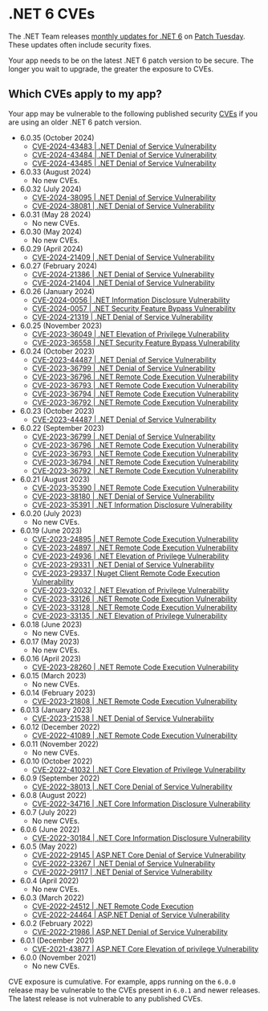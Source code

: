 # .NET 6 CVEs

The .NET Team releases [monthly updates for .NET 6](https://github.com/dotnet/announcements/labels/.NET%206.0) on [Patch Tuesday](https://en.wikipedia.org/wiki/Patch_Tuesday). These updates often include security fixes.

Your app needs to be on the latest .NET 6 patch version to be secure. The longer you wait to upgrade, the greater the exposure to CVEs.

## Which CVEs apply to my app?

Your app may be vulnerable to the following published security [CVEs](https://www.cve.org/) if you are using an older .NET 6 patch version.

- 6.0.35 (October 2024)
  - [CVE-2024-43483 | .NET Denial of Service Vulnerability](https://github.com/dotnet/announcements/issues/327)
  - [CVE-2024-43484 | .NET Denial of Service Vulnerability](https://github.com/dotnet/announcements/issues/328)
  - [CVE-2024-43485 | .NET Denial of Service Vulnerability](https://github.com/dotnet/announcements/issues/329)
- 6.0.33 (August 2024)
  - No new CVEs.
- 6.0.32 (July 2024)
  - [CVE-2024-38095 | .NET Denial of Service Vulnerability](https://github.com/dotnet/announcements/issues/312)
  - [CVE-2024-38081 | .NET Denial of Service Vulnerability](https://github.com/dotnet/announcements/issues/313)
- 6.0.31 (May 28 2024)
  - No new CVEs.
- 6.0.30 (May 2024)
  - No new CVEs.
- 6.0.29 (April 2024)
  - [CVE-2024-21409 | .NET Denial of Service Vulnerability](https://github.com/dotnet/announcements/issues/303)
- 6.0.27 (February 2024)
  - [CVE-2024-21386 | .NET Denial of Service Vulnerability](https://github.com/dotnet/announcements/issues/295)
  - [CVE-2024-21404 | .NET Denial of Service Vulnerability](https://github.com/dotnet/announcements/issues/296)
- 6.0.26 (January 2024)
  - [CVE-2024-0056 | .NET Information Disclosure Vulnerability](https://github.com/dotnet/announcements/issues/292)
  - [CVE-2024-0057 | .NET Security Feature Bypass Vulnerability](https://github.com/dotnet/announcements/issues/291)
  - [CVE-2024-21319 | .NET Denial of Service Vulnerability](https://github.com/dotnet/announcements/issues/290)
- 6.0.25 (November 2023)
  - [CVE-2023-36049 | .NET Elevation of Privilege Vulnerability](https://github.com/dotnet/announcements/issues/287)
  - [CVE-2023-36558 | .NET Security Feature Bypass Vulnerability](https://github.com/dotnet/announcements/issues/288)
- 6.0.24 (October 2023)
  - [CVE-2023-44487 | .NET Denial of Service Vulnerability](https://github.com/dotnet/announcements/issues/277)
  - [CVE-2023-36799 | .NET Denial of Service Vulnerability](https://github.com/dotnet/announcements/issues/275)
  - [CVE-2023-36796 | .NET Remote Code Execution Vulnerability](https://github.com/dotnet/announcements/issues/274)
  - [CVE-2023-36793 | .NET Remote Code Execution Vulnerability](https://github.com/dotnet/announcements/issues/273)
  - [CVE-2023-36794 | .NET Remote Code Execution Vulnerability](https://github.com/dotnet/announcements/issues/272)
  - [CVE-2023-36792 | .NET Remote Code Execution Vulnerability](https://github.com/dotnet/announcements/issues/271)
- 6.0.23 (October 2023)
  - [CVE-2023-44487 | .NET Denial of Service Vulnerability](https://github.com/dotnet/announcements/issues/277)
- 6.0.22 (September 2023)
  - [CVE-2023-36799 | .NET Denial of Service Vulnerability](https://github.com/dotnet/announcements/issues/275)
  - [CVE-2023-36796 | .NET Remote Code Execution Vulnerability](https://github.com/dotnet/announcements/issues/274)
  - [CVE-2023-36793 | .NET Remote Code Execution Vulnerability](https://github.com/dotnet/announcements/issues/273)
  - [CVE-2023-36794 | .NET Remote Code Execution Vulnerability](https://github.com/dotnet/announcements/issues/272)
  - [CVE-2023-36792 | .NET Remote Code Execution Vulnerability](https://github.com/dotnet/announcements/issues/271)
- 6.0.21 (August 2023)
  - [CVE-2023-35390 | .NET Remote Code Execution Vulnerability](https://github.com/dotnet/announcements/issues/266)
  - [CVE-2023-38180 | .NET Denial of Service Vulnerability](https://github.com/dotnet/announcements/issues/269)
  - [CVE-2023-35391 | .NET Information Disclosure Vulnerability](https://github.com/dotnet/announcements/issues/267)
- 6.0.20 (July 2023)
  - No new CVEs.
- 6.0.19 (June 2023)
  - [CVE-2023-24895 | .NET Remote Code Execution Vulnerability](https://github.com/dotnet/announcements/issues/261)
  - [CVE-2023-24897 | .NET Remote Code Execution Vulnerability](https://github.com/dotnet/announcements/issues/260)
  - [CVE-2023-24936 | .NET Elevation of Privilege Vulnerability](https://github.com/dotnet/announcements/issues/259)
  - [CVE-2023-29331 | .NET Denial of Service Vulnerability](https://github.com/dotnet/announcements/issues/257)
  - [CVE-2023-29337 | Nuget Client Remote Code Execution Vulnerability](https://github.com/dotnet/announcements/issues/256)
  - [CVE-2023-32032 | .NET Elevation of Privilege Vulnerability](https://github.com/dotnet/announcements/issues/255)
  - [CVE-2023-33126 | .NET Remote Code Execution Vulnerability](https://github.com/dotnet/announcements/issues/254)
  - [CVE-2023-33128 | .NET Remote Code Execution Vulnerability](https://github.com/dotnet/announcements/issues/253)
  - [CVE-2023-33135 | .NET Elevation of Privilege Vulnerability](https://github.com/dotnet/announcements/issues/252)
- 6.0.18 (June 2023)
  - No new CVEs.
- 6.0.17 (May 2023)
  - No new CVEs.
- 6.0.16 (April 2023)
  - [CVE-2023-28260 | .NET Remote Code Execution Vulnerability](https://github.com/dotnet/announcements/issues/250)
- 6.0.15 (March 2023)
  - No new CVEs.
- 6.0.14 (February 2023)
  - [CVE-2023-21808 | .NET Remote Code Execution Vulnerability](https://github.com/dotnet/announcements/issues/247)
- 6.0.13 (January 2023)
  - [CVE-2023-21538 | .NET Denial of Service Vulnerability](https://github.com/dotnet/announcements/issues/244)
- 6.0.12 (December 2022)
  - [CVE-2022-41089 | .NET Remote Code Execution Vulnerability](https://github.com/dotnet/announcements/issues/242)
- 6.0.11 (November 2022)
  - No new CVEs.
- 6.0.10 (October 2022)
  - [CVE-2022-41032 | .NET Core Elevation of Privilege Vulnerability](https://github.com/dotnet/announcements/issues/236)
- 6.0.9 (September 2022)
  - [CVE-2022-38013 | .NET Core Denial of Service Vulnerability](https://github.com/dotnet/announcements/issues/234)
- 6.0.8 (August 2022)
  - [CVE-2022-34716 | .NET Core Information Disclosure Vulnerability](https://github.com/dotnet/announcements/issues/232)
- 6.0.7 (July 2022)
  - No new CVEs.
- 6.0.6 (June 2022)
  - [CVE-2022-30184 | .NET Core Information Disclosure Vulnerability](https://github.com/dotnet/announcements/issues/225)
- 6.0.5 (May 2022)
  - [CVE-2022-29145 | ASP.NET Core Denial of Service Vulnerability](https://github.com/dotnet/announcements/issues/222)
  - [CVE-2022-23267 | .NET Denial of Service Vulnerability](https://github.com/dotnet/announcements/issues/221)
  - [CVE-2022-29117 | .NET Denial of Service Vulnerability](https://github.com/dotnet/announcements/issues/220)
- 6.0.4 (April 2022)
  - No new CVEs.
- 6.0.3 (March 2022)
  - [CVE-2022-24512 | .NET Remote Code Execution](https://github.com/dotnet/announcements/issues/213)
  - [CVE-2022-24464 | ASP.NET Denial of Service Vulnerability](https://github.com/dotnet/announcements/issues/212)
- 6.0.2 (February 2022)
  - [CVE-2022-21986 | ASP.NET Denial of Service Vulnerability](https://github.com/dotnet/announcements/issues/207)
- 6.0.1 (December 2021)
  - [CVE-2021-43877 | ASP.NET Core Elevation of privilege Vulnerability](https://github.com/dotnet/announcements/issues/206)
- 6.0.0 (November 2021)
  - No new CVEs.

CVE exposure is cumulative. For example, apps running on the `6.0.0` release may be vulnerable to the CVEs present in `6.0.1` and newer releases. The latest release is not vulnerable to any published CVEs.
